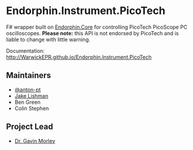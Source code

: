# Endorphin.Instrument.PicoTech

F# wrapper built on [Endorphin.Core][1] for controlling PicoTech PicoScope PC
oscilloscopes.  __Please note:__ this API is not endorsed by PicoTech and is
liable to change with little warning.

Documentation:
http://WarwickEPR.github.io/Endorphin.Instrument.PicoTech


## Maintainers

- [@anton-pt](https://github.com/anton-pt)
- [Jake Lishman](https://github.com/jakelishman)
- Ben Green
- Colin Stephen

## Project Lead

- [Dr. Gavin Morley](mailto:gavin.morley@warwick.ac.uk)

[1]: https://warwickepr.github.io/Endorphin.Core
